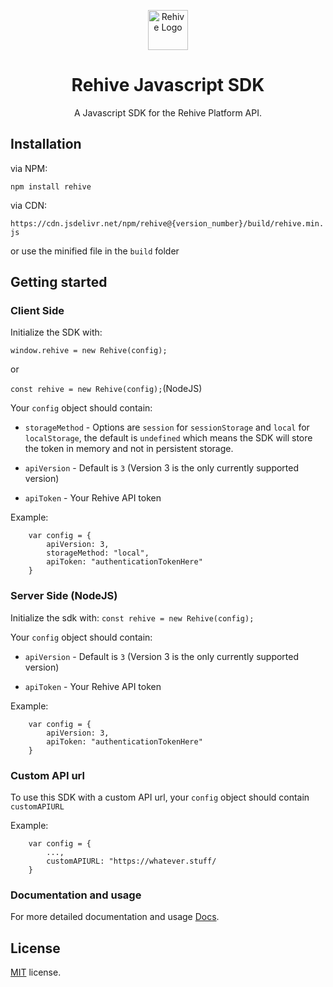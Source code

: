 <p align="center">
  <img width="64" src="https://avatars2.githubusercontent.com/u/22204821?s=200&v=4" alt="Rehive Logo">
  <h1 align="center">Rehive Javascript SDK</h1>
  <p align="center">A Javascript SDK for the Rehive Platform API.</p>
</p>

## Installation

via NPM:

`npm install rehive`

via CDN:

`https://cdn.jsdelivr.net/npm/rehive@{version_number}/build/rehive.min.js`

or use the minified file in the `build` folder

## Getting started

### Client Side 

Initialize the SDK with: 

`window.rehive = new Rehive(config);` 

or 

`const rehive = new Rehive(config);`(NodeJS)

Your `config` object should contain:

* `storageMethod` - Options are `session` for `sessionStorage` and `local` for `localStorage`, the default is `undefined` which means the SDK will store the token in memory and not in persistent storage.

* `apiVersion` - Default is `3` (Version 3 is the only currently supported version)

* `apiToken` - Your Rehive API token

Example:

```
	var config = {
		apiVersion: 3, 
		storageMethod: "local",
		apiToken: "authenticationTokenHere"
	}

```

### Server Side (NodeJS)

Initialize the sdk with: 
`const rehive = new Rehive(config);`

Your `config` object should contain:

* `apiVersion` - Default is `3` (Version 3 is the only currently supported version)

* `apiToken` - Your Rehive API token

Example:

```
	var config = {
		apiVersion: 3, 
		apiToken: "authenticationTokenHere"
	}

```

### Custom API url

To use this SDK with a custom API url, your `config` object should contain `customAPIURL`

Example:

```
	var config = {
		...,
		customAPIURL: "https://whatever.stuff/
	}

```



### Documentation and usage

For more detailed documentation and usage [Docs](https://docs.rehive.com/).

License
-------------
<a href=/LICENSE target="_blank">MIT</a> license.
